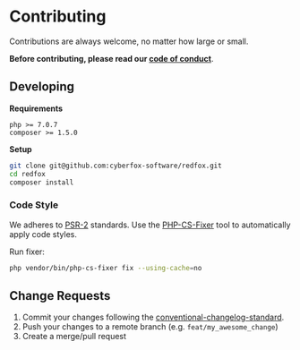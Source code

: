 # Contributing

Contributions are always welcome, no matter how large or small.

**Before contributing, please read our [code of conduct](CODE_OF_CONDUCT.md)**.

## Developing

**Requirements**

```
php >= 7.0.7
composer >= 1.5.0
```

**Setup**

```sh
git clone git@github.com:cyberfox-software/redfox.git
cd redfox
composer install
```

### Code Style

We adheres to [PSR-2](http://www.php-fig.org/psr/psr-2/) standards. 
Use the [PHP-CS-Fixer](https://github.com/FriendsOfPHP/PHP-CS-Fixer) tool to automatically apply code styles.

Run fixer:
```sh
php vendor/bin/php-cs-fixer fix --using-cache=no
```

## Change Requests

1. Commit your changes following the 
[conventional-changelog-standard](https://github.com/bcoe/conventional-changelog-standard/blob/master/convention.md).
1. Push your changes to a remote branch (e.g. `feat/my_awesome_change`)
1. Create a merge/pull request
